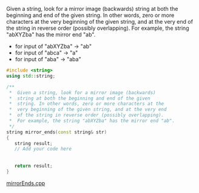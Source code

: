 Given a string, look for a mirror image (backwards) string at both the beginning and end of the given string. In other words, zero or more characters at the very beginning of the given string, and at the very end of the string in reverse order (possibly overlapping). For example, the string "abXYZba" has the mirror end "ab".

* for input of "abXYZba" → "ab"
* for input of "abca" → "a"
* for input of "aba" → "aba"

```cpp
#include <string>
using std::string;

/**
 *  Given a string, look for a mirror image (backwards) 
 *  string at both the beginning and end of the given 
 *  string. In other words, zero or more characters at the 
 *  very beginning of the given string, and at the very end 
 *  of the string in reverse order (possibly overlapping). 
 *  For example, the string "abXYZba" has the mirror end "ab".
 */
string mirror_ends(const string& str)
{
   string result;
   // Add your code here
   
   
   return result;
}
```

[mirrorEnds.cpp](https://codecheck.io/files/23020920459n9yy0lwabl9iuqdp6q27xt1l)